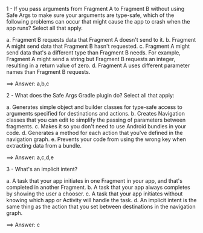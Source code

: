 1 - If you pass arguments from Fragment A to Fragment B without using Safe Args to make sure your arguments are type-safe, which of the following problems can occur that might cause the app to crash when the app runs? Select all that apply.

a. Fragment B requests data that Fragment A doesn't send to it.
b. Fragment A might send data that Fragment B hasn't requested.
c. Fragment A might send data that's a different type than Fragment B needs. For example, Fragment A might send a string but Fragment B requests an integer, resulting in a return value of zero.
d. Fragment A uses different parameter names than Fragment B requests.

==> Answer: a,b,c

2 - What does the Safe Args Gradle plugin do? Select all that apply:

a. Generates simple object and builder classes for type-safe access to arguments specified for destinations and actions.
b. Creates Navigation classes that you can edit to simplify the passing of parameters between fragments.
c. Makes it so you don't need to use Android bundles in your code.
d. Generates a method for each action that you've defined in the navigation graph.
e. Prevents your code from using the wrong key when extracting data from a bundle.

==> Answer: a,c,d,e

3 - What's an implicit intent?

a. A task that your app initiates in one Fragment in your app, and that's completed in another Fragment.
b. A task that your app always completes by showing the user a chooser.
c. A task that your app initiates without knowing which app or Activity will handle the task.
d. An implicit intent is the same thing as the action that you set between destinations in the navigation graph.

==> Answer: c
